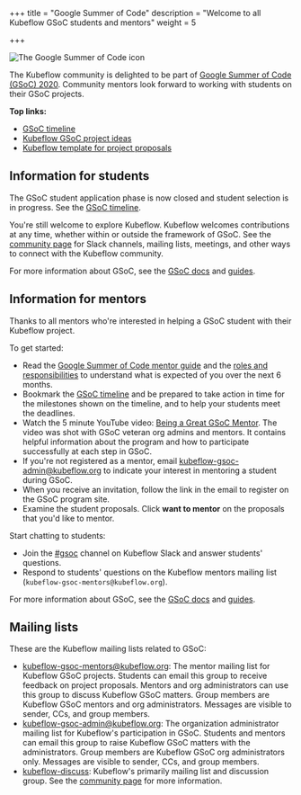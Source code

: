 +++
title = "Google Summer of Code"
description = "Welcome to all Kubeflow GSoC students and mentors"
weight = 5
                    
+++

<div>
  <img src="/docs/images/gsoc-icon-192.png" 
    alt="The Google Summer of Code icon"
    class="mt-1 mb-3 float-right img-fluid">
</div>

The Kubeflow community is delighted to be part of
[Google Summer of Code (GSoC) 2020](https://summerofcode.withgoogle.com/). Community
mentors look forward to working with students on their GSoC projects.

**Top links:**

- [GSoC timeline](https://summerofcode.withgoogle.com/how-it-works/#timeline)
- [Kubeflow GSoC project
  ideas](https://docs.google.com/document/d/1AQDD9s8VpCf3y8OLKTBSMgDzHSjdsV_DOyL5dc-XCOQ/)
- [Kubeflow template for project
  proposals](https://docs.google.com/document/d/1dnhvxFLV1odqpqdWdujUNNUhVPSykflLy2nLJCz-Yws/edit?usp=sharing)

## Information for students

The GSoC student application phase is now closed and student selection is in
progress. See the
[GSoC timeline](https://summerofcode.withgoogle.com/how-it-works/#timeline).

You're still welcome to explore Kubeflow. Kubeflow welcomes contributions
at any time, whether within or outside the framework of GSoC. See the
[community page](/docs/about/community/) for Slack channels, mailing lists,
meetings, and other ways to connect with the Kubeflow community.

For more information about GSoC, see the
[GSoC docs](https://developers.google.com/open-source/gsoc/faq) and
[guides](https://developers.google.com/open-source/gsoc/resources/guide).

## Information for mentors

Thanks to all mentors who're interested in helping a GSoC student with their
Kubeflow project.

To get started:

- Read the [Google Summer of Code mentor
  guide](https://google.github.io/gsocguides/mentor/) and the [roles and
  responsibilities](https://developers.google.com/open-source/gsoc/help/responsibilities)
  to understand what is expected of you over the next 6 months.
- Bookmark the
  [GSoC timeline](https://summerofcode.withgoogle.com/how-it-works/#timeline)
  and be prepared to take action in time for the milestones shown on the
  timeline, and to help your students meet the deadlines.
- Watch the 5 minute YouTube video: [Being a Great GSoC
  Mentor](https://www.youtube.com/watch?v=3J_eBuYxcyg). The video was shot with
  GSoC veteran org admins and mentors. It contains helpful information about the
  program and how to participate successfully at each step in GSoC.
- If you're not registered as a mentor, email
  [kubeflow-gsoc-admin@kubeflow.org](mailto:kubeflow-gsoc-admin@kubeflow.org)
  to indicate your interest in mentoring a student during GSoC.
- When you receive an invitation, follow the link in the email to register on the
  GSoC program site.
- Examine the student proposals. Click **want to mentor** on the proposals
  that you'd like to mentor.

Start chatting to students:

- Join the
  [#gsoc](https://kubeflow.slack.com/messages/CUF1GCJ4Q) channel on Kubeflow
  Slack and answer students' questions.
- Respond to students' questions on the Kubeflow mentors mailing list
  (`kubeflow-gsoc-mentors@kubeflow.org`).

For more information about GSoC, see the
[GSoC docs](https://developers.google.com/open-source/gsoc/faq) and
[guides](https://developers.google.com/open-source/gsoc/resources/guide).

## Mailing lists

These are the Kubeflow mailing lists related to GSoC:

- [kubeflow-gsoc-mentors@kubeflow.org](mailto:kubeflow-gsoc-mentors@kubeflow.org):
  The mentor mailing list for Kubeflow GSoC projects.
  Students can email this group to receive feedback on project proposals.
  Mentors and org administrators can use this group to discuss Kubeflow GSoC
  matters. Group members are Kubeflow GSoC mentors and org administrators.
  Messages are visible to sender, CCs, and group members.
- [kubeflow-gsoc-admin@kubeflow.org](mailto:kubeflow-gsoc-admin@kubeflow.org):
  The organization administrator mailing list for Kubeflow's participation in
  GSoC.
  Students and mentors can email this group to raise Kubeflow GSoC matters with
  the administrators. Group members are Kubeflow GSoC org administrators only.
  Messages are visible to sender, CCs, and group members.
- [kubeflow-discuss](https://groups.google.com/forum/#!forum/kubeflow-discuss):
  Kubeflow's primarily mailing list and discussion group. See the
  [community page](/docs/about/community/) for more information.
